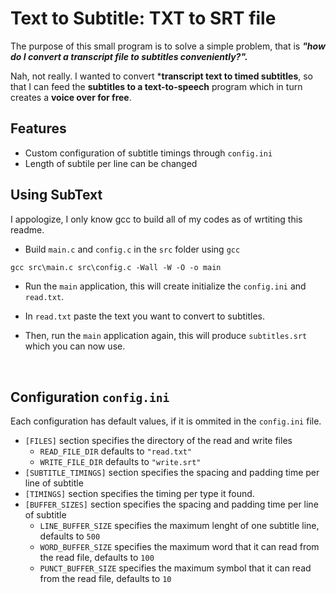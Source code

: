 # Text to Subtitle: TXT to SRT file

The purpose of this small program is to solve a simple problem, that is ***"how do I convert a transcript file to subtitles conveniently?".***

Nah, not really. I wanted to convert ***transcript text to timed subtitles**, so that I can feed the **subtitles to a text-to-speech** program which in turn creates a **voice over for free**.

## Features

- Custom configuration of subtitle timings through ```config.ini```
- Length of subtile per line can be changed

## Using SubText

I appologize, I only know gcc to build all of my codes as of wrtiting this readme.

- Build ```main.c``` and ```config.c``` in the ```src``` folder using ```gcc```

```ps
gcc src\main.c src\config.c -Wall -W -O -o main
```

- Run the ```main``` application, this will create initialize the ```config.ini``` and ```read.txt```.

- In ```read.txt``` paste the text you want to convert to subtitles.

- Then, run the ```main``` application again, this will produce ```subtitles.srt``` which you can now use.

<br>

## Configuration ```config.ini```

Each configuration has default values, if it is ommited in the ```config.ini``` file.

- ```[FILES]``` section specifies the directory of the read and write files
    - ```READ_FILE_DIR``` defaults to ```"read.txt"```
    - ```WRITE_FILE_DIR``` defaults to ```"write.srt"```
- ```[SUBTITLE_TIMINGS]``` section specifies the spacing and padding time per line of subtitle
- ```[TIMINGS]``` section specifies the timing per type it found.
- ```[BUFFER_SIZES]``` section specifies the spacing and padding time per line of subtitle
    - ```LINE_BUFFER_SIZE``` specifies the maximum lenght of one subtitle line, defaults to ```500```
    - ```WORD_BUFFER_SIZE``` specifies the maximum word that it can read from the read file, defaults to ```100```
    - ```PUNCT_BUFFER_SIZE``` specifies the maximum symbol that it can read from the read file, defaults to ```10```

